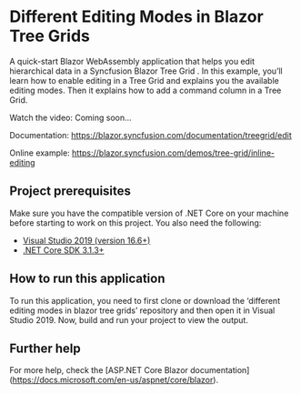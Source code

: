 # Different Editing Modes in Blazor Tree Grids

A quick-start Blazor WebAssembly application that helps you edit hierarchical data in a Syncfusion Blazor Tree Grid . In this example, you’ll learn how to enable editing in a Tree Grid and explains you the available editing modes. Then it explains how to add a command column in a Tree Grid.

Watch the video: Coming soon...

Documentation: https://blazor.syncfusion.com/documentation/treegrid/edit 

Online example: https://blazor.syncfusion.com/demos/tree-grid/inline-editing

## Project prerequisites
Make sure you have the compatible version of .NET Core on your machine before starting to work on this project. You also need the following:
* [Visual Studio 2019 (version 16.6+)]( https://visualstudio.microsoft.com/downloads)
* [.NET Core SDK 3.1.3+](https://dotnet.microsoft.com/download/dotnet-core/3.1)

## How to run this application
To run this application, you need to first clone or download the ‘different editing modes in blazor tree grids’ repository and then open it in Visual Studio 2019. Now, build and run your project to view the output.

## Further help
For more help, check the [ASP.NET Core Blazor documentation] (https://docs.microsoft.com/en-us/aspnet/core/blazor).
